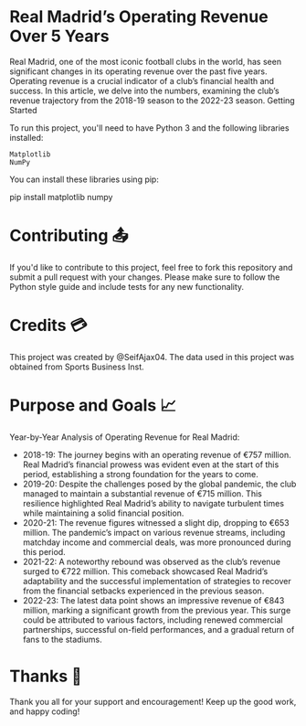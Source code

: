# Real Madrid’s Operating Revenue Over 5 Years

Real Madrid, one of the most iconic football clubs in the world, has seen significant changes in its operating revenue over the past five years. Operating revenue is a crucial indicator of a club’s financial health and success. In this article, we delve into the numbers, examining the club’s revenue trajectory from the 2018-19 season to the 2022-23 season. Getting Started

To run this project, you'll need to have Python 3 and the following libraries installed:

    Matplotlib
    NumPy
    
You can install these libraries using pip:

pip install matplotlib numpy

# Contributing 📤

If you'd like to contribute to this project, feel free to fork this repository and submit a pull request with your changes. Please make sure to follow the Python style guide and include tests for any new functionality.

# Credits 💳

This project was created by @SeifAjax04. The data used in this project was obtained from Sports Business Inst.

# Purpose and Goals 📈

Year-by-Year Analysis of Operating Revenue for Real Madrid:

- 2018-19: The journey begins with an operating revenue of €757 million. Real Madrid’s financial prowess was evident even at the start of this period, establishing a strong foundation for the years to come.
- 2019-20: Despite the challenges posed by the global pandemic, the club managed to maintain a substantial revenue of €715 million. This resilience highlighted Real Madrid’s ability to navigate turbulent times while maintaining a solid financial position.
- 2020-21: The revenue figures witnessed a slight dip, dropping to €653 million. The pandemic’s impact on various revenue streams, including matchday income and commercial deals, was more pronounced during this period.
- 2021-22: A noteworthy rebound was observed as the club’s revenue surged to €722 million. This comeback showcased Real Madrid’s adaptability and the successful implementation of strategies to recover from the financial setbacks experienced in the previous season.
- 2022-23: The latest data point shows an impressive revenue of €843 million, marking a significant growth from the previous year. This surge could be attributed to various factors, including renewed commercial partnerships, successful on-field performances, and a gradual return of fans to the stadiums. 
# Thanks 💜

Thank you all for your support and encouragement!
Keep up the good work, and happy coding!

